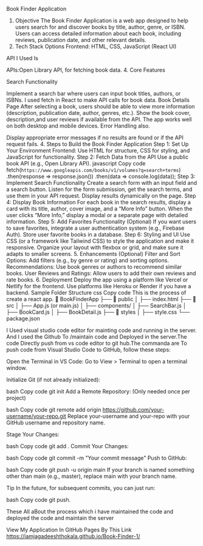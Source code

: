 Book Finder Application 
1. Objective
The Book Finder Application is a web app designed to help users search for and discover books by title, author, genre, or ISBN. Users can access detailed information about each book, including reviews, publication date, and other relevant details.
2. Tech Stack Options
Frontend: HTML, CSS, JavaScript (React UI)

API I Used Is

APIs:Open Library API, for fetching book data.
4. Core Features

Search Functionality

Implement a search bar where users can input book titles, authors, or ISBNs.
I used fetch in React to make API calls for book data.
Book Details Page
After selecting a book, users should be able to view more information (description, publication date, author, genres, etc.).
Show the book cover, description,and user reviews if available from the API.
The app works well on both desktop and mobile devices.
Error Handling also.

Display appropriate error messages if no results are found or if the API request fails.
4. Steps to Build the Book Finder Application
Step 1: Set Up Your Environment
Frontend: Use HTML for structure, CSS for styling, and JavaScript for functionality.
Step 2: Fetch Data from the API
Use a public book API (e.g., Open Library API).
javascript
Copy code
fetch(`https://www.googleapis.com/books/v1/volumes?q=search+terms`)
  .then(response => response.json())
  .then(data => console.log(data));
Step 3: Implement Search Functionality
Create a search form with an input field and a search button.
Listen for the form submission, get the search terms, and use them in your API request.
Display results dynamically on the page.
Step 4: Display Book Information
For each book in the search results, display a card with its title, author, cover image, and a “More Info” button.
When the user clicks “More Info,” display a modal or a separate page with detailed information.
Step 5: Add Favorites Functionality (Optional)
If you want users to save favorites, integrate a user authentication system (e.g., Firebase Auth).
Store user favorite books in a database.
Step 6: Styling and UI
Use CSS (or a framework like Tailwind CSS) to style the application and make it responsive.
Organize your layout with flexbox or grid, and make sure it adapts to smaller screens.
5. Enhancements (Optional)
Filter and Sort Options: Add filters (e.g., by genre or rating) and sorting options.
Recommendations: Use book genres or authors to recommend similar books.
User Reviews and Ratings: Allow users to add their own reviews and rate books.
6. Deployment
Deploy the app using a platform like Vercel or Netlify for the frontend.
Use platforms like Heroku or Render if you have a backend.
Sample Folder Structure
css
Copy code
This is the process of create a react app.
📁 BookFinderApp
├── 📁 public
│   ├── index.html
├── 📁 src
│   ├── App.js (or main.js)
│   ├── components/
│       ├── SearchBar.js
│       ├── BookCard.js
│       ├── BookDetail.js
├── 📁 styles
│   ├── style.css
└── package.json

I Used visual studio code editor for mainting code and running in the server.
And I used the Github To /maintain code and Deployed in the server.The code Directly push from vs code editor to git hub.The commanda are
To push code from Visual Studio Code to GitHub, follow these steps:

Open the Terminal in VS Code: Go to View > Terminal to open a terminal window.

Initialize Git (if not already initialized):

bash
Copy code
git init
Add a Remote Repository: (Only needed once per project)

bash
Copy code
git remote add origin https://github.com/your-username/your-repo.git
Replace your-username and your-repo with your GitHub username and repository name.

Stage Your Changes:

bash
Copy code
git add .
Commit Your Changes:

bash
Copy code
git commit -m "Your commit message"
Push to GitHub:

bash
Copy code
git push -u origin main
If your branch is named something other than main (e.g., master), replace main with your branch name.

Tip
In the future, for subsequent commits, you can just run:

bash
Copy code
git push.

These All aBout the process which i have maintained the code and deployed the code and maintain the server

View My Application In GitHub Pages By This Link
https://iamjagadeeshthokala.github.io/Book-Finder-1/
